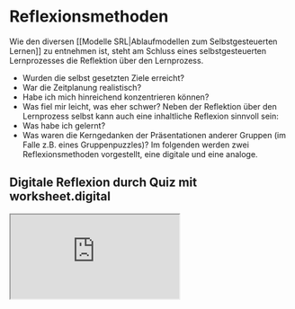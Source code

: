 # Reflexionsmethoden
Wie den diversen [[Modelle SRL|Ablaufmodellen zum Selbstgesteuerten Lernen]] zu entnehmen ist, steht am Schluss eines selbstgesteuerten Lernprozesses die Reflektion über den Lernprozess. 
- Wurden die selbst gesetzten Ziele erreicht?
- War die Zeitplanung realistisch?
- Habe ich mich hinreichend konzentrieren können?
- Was fiel mir leicht, was eher schwer?
Neben der Reflektion über den Lernprozess selbst kann auch eine inhaltliche Reflexion sinnvoll sein:
- Was habe ich gelernt?
- Was waren die Kerngedanken der Präsentationen anderer Gruppen (im Falle z.B. eines Gruppenpuzzles)?
Im folgenden werden zwei Reflexionsmethoden vorgestellt, eine digitale und eine analoge.
## Digitale Reflexion durch Quiz mit worksheet.digital

<!-- LamaPoll Embed Code for survey: https://survey.lamapoll.de/Reflektionsmethode, ID: 1288790 -->
<iframe src="https://survey.lamapoll.de/Reflektionsmethode">
<script src="https://survey.lamapoll.de/lp/js/lp.ext.js"></script>
<div id="lp_survey_1288790"></div>
<script>lp_load_survey('lp_survey_1288790', 'https://survey.lamapoll.de/Reflektionsmethode', 'contain');</script>
</iframe>


## 